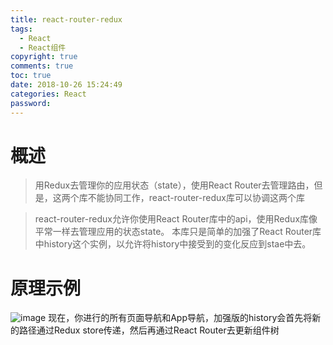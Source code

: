 ```yaml
---
title: react-router-redux
tags:
  - React
  - React组件
copyright: true
comments: true
toc: true
date: 2018-10-26 15:24:49
categories: React
password:
---
```


# 概述
> 用Redux去管理你的应用状态（state），使用React Router去管理路由，但是，这两个库不能协同工作，react-router-redux库可以协调这两个库

> react-router-redux允许你使用React Router库中的api，使用Redux库像平常一样去管理应用的状态state。 本库只是简单的加强了React Router库中history这个实例，以允许将history中接受到的变化反应到stae中去。

# 原理示例
![image](/pub-images/react-router-redux示例.png)
现在，你进行的所有页面导航和App导航，加强版的history会首先将新的路径通过Redux store传递，然后再通过React Router去更新组件树
